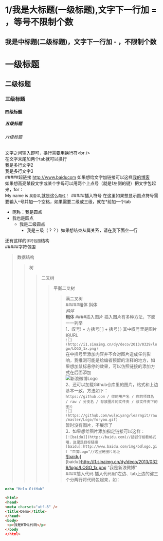 1/我是大标题(一级标题),文字下一行加 = ，等号不限制个数
====
我是中标题(二级标题)，文字下一行加 - ，不限制个数
-----
# 一级标题
## 二级标题
### 三级标题
#### 四级标题
##### 五级标题
###### 六级标题

文字之间输入即可，换行需要用换行符\<br /> <br />
在文字末尾加两个tab就可以换行   
我是多行文字2   
我是多行文字3  
#####超链接
http://www.baiducom
如果想给文字加链接可以这样[我的博客](http://www.wuleiyang.com "我是提示的文字")    
如果想高亮某段文字或某个字母可以用两个上点号（就是1左侧的键）把文字包起来，for：    
My name is `吴雷洋`,就是这么`酷炫`！
#####插入符号
在这里如果想显示圆点符号需要输入`*`号并加一个空格，如果需要二级或三级，就在*前加一个tab
* 昵称：我是圆点
* 我也是圆点
  * 我是二级圆点
    * 我是三级（？？）如果想结束从属关系，请在我下面空一行

还有这样的`字符包围`结构    
#####字符包围   
>数据结构   
>>树    
>>>二叉树   
>>>>平衡二叉树    
>>>>>满二叉树  
#####粗体 斜体  
*斜体*  
**粗体**
####插入图片
插入图片有多种方法，下面一一列举    
1、叹号! + 方括号[ ] + 括号( ) 其中叹号里是图片的URL    
  `![](http://i1.sinaimg.cn/dy/deco/2013/0329/logo/LOGO_1x.png)`    
  在中括号里添加内容并不会对图片造成任何影响，我推测可能是给编者预留的注释的地方，如果想加鼠标悬停的效果，可以仿照链接的添加方式在后面添加    
  ![新浪微博Logo](http://i1.sinaimg.cn/dy/deco/2013/0329/logo/LOGO_1x.png "我是新浪微博")  
2、还可以加载Github仓库里的图片，格式和上边基本一致，方法如下：  
  `https://github.com / 你的用户名 / 你的项目名 / raw / 分支名 / 存放图片的文件夹 / 该文件夹下的图片`  
  `![](https://github.com/wuleiyang/learngit/raw/master/Logo/foryou.gif)`  
  暂时没有图片，不展示了  
 3、如果想给图片添加指定链接可以这样：  
`[![baidu]](http://baidu.com)//括弧仔细看格式哦，这里是目标链接`  
`[baidu]:http://www.baidu.com/img/bdlogo.gif "百度Logo"//这里是图片地址`  
[![baidu]](http://baidu.com/)
[baidu]:http://i1.sinaimg.cn/dy/deco/2013/0329/logo/LOGO_1x.png "我是新浪微博"  
####插入代码
 插入代码用1左边、tab上边的键三个分两行将代码包起来，如：  

 ```PHP
 echo "Helo GitHub"
 ```
 ```html
 <html>
 <head>
 <meta charset="utf-8" />
 <title>Demo</title>
 </head>
 <body>
  <p>我是HTML代码</p>
 </body
 </html>
 ```
